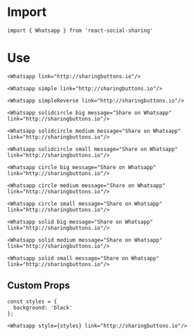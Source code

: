 # Import

```
import { Whatsapp } from 'react-social-sharing'
```

# Use

```react
<Whatsapp link="http://sharingbuttons.io"/>
```

```react
<Whatsapp simple link="http://sharingbuttons.io"/>
```

```react
<Whatsapp simpleReverse link="http://sharingbuttons.io"/>
```

```react
<Whatsapp solidcircle big message="Share on Whatsapp" link="http://sharingbuttons.io"/>
```

```react
<Whatsapp solidcircle medium message="Share on Whatsapp" link="http://sharingbuttons.io"/>
```

```react
<Whatsapp solidcircle small message="Share on Whatsapp" link="http://sharingbuttons.io"/>
```

```react
<Whatsapp circle big message="Share on Whatsapp" link="http://sharingbuttons.io"/>
```

```react
<Whatsapp circle medium message="Share on Whatsapp" link="http://sharingbuttons.io"/>
```

```react
<Whatsapp circle small message="Share on Whatsapp" link="http://sharingbuttons.io"/>
```

```react
<Whatsapp solid big message="Share on Whatsapp" link="http://sharingbuttons.io"/>
```

```react
<Whatsapp solid medium message="Share on Whatsapp" link="http://sharingbuttons.io"/>
```

```react
<Whatsapp solid small message="Share on Whatsapp" link="http://sharingbuttons.io"/>
```

## Custom Props

```react
const styles = {
  background: 'black'
};

<Whatsapp style={styles} link="http://sharingbuttons.io"/>
```
